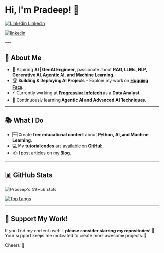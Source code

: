 
# Hi, I'm Pradeep! 👋
[![Linkedin](https://i.sstatic.net/gVE0j.png) LinkedIn](https://www.linkedin.com/)
&nbsp;
<p>
  <a href="https://www.linkedin.com/in/pradeep-kumar8/" rel="nofollow noreferrer">
    <img src="https://i.sstatic.net/gVE0j.png" alt="linkedin">
  </a>
</p>
---

## 🚀 About Me

- 🎯 Aspiring **AI | GenAI Engineer**, passionate about **RAG, LLMs, NLP, Generative AI, Agentic AI, and Machine Learning**.  
- 🏆 **Building & Deploying AI Projects** – Explore my work on **[Hugging Face](https://huggingface.co/Pradeep8)**.  
- ⚡ Currently working at **[Progressive Infotech](https://www.progressive.in)** as a **Data Analyst**.  
- 🌱 Continuously learning **Agentic AI and Advanced AI Techniques**.  

---

## 📚 What I Do

- 🆓 Create **free educational content** about **Python, AI, and Machine Learning**.
- 💻 My **tutorial codes** are available on **[GitHub](https://github.com/pradeep-kumar8?tab=repositories)**.
- ✍️ I post articles on my **[Blog](#)**.

---

## 📊 GitHub Stats  

![Pradeep's GitHub stats](https://github-readme-stats.vercel.app/api?username=pradeep-kumar8&show_icons=true&theme=radical)
  
[![Top Langs](https://github-readme-stats.vercel.app/api/top-langs/?username=pradeep-kumar8&layout=compact&theme=radical)](https://github.com/anuraghazra/github-readme-stats)

---

## 💖 Support My Work!

If you find my content useful, **please consider starring my repositories**! 🌟  
Your support keeps me motivated to create more awesome projects. 🚀

Cheers! 🍻
